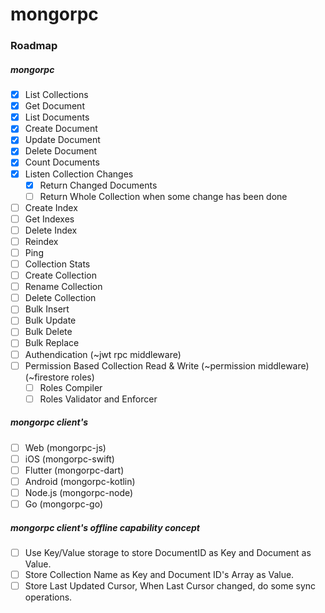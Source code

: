 # mongorpc

### Roadmap

##### mongorpc

- [x] List Collections
- [x] Get Document
- [x] List Documents
- [x] Create Document
- [x] Update Document
- [x] Delete Document
- [x] Count Documents
- [x] Listen Collection Changes
    - [x] Return Changed Documents
    - [ ] Return Whole Collection when some change has been done
- [ ] Create Index
- [ ] Get Indexes
- [ ] Delete Index
- [ ] Reindex
- [ ] Ping
- [ ] Collection Stats
- [ ] Create Collection
- [ ] Rename Collection
- [ ] Delete Collection
- [ ] Bulk Insert
- [ ] Bulk Update
- [ ] Bulk Delete
- [ ] Bulk Replace
- [ ] Authendication (~jwt rpc middleware)
- [ ] Permission Based Collection Read & Write (~permission middleware) (~firestore roles)
    - [ ] Roles Compiler
    - [ ] Roles Validator and Enforcer

##### mongorpc client's

- [ ] Web (mongorpc-js)
- [ ] iOS (mongorpc-swift)
- [ ] Flutter (mongorpc-dart)
- [ ] Android (mongorpc-kotlin)
- [ ] Node.js (mongorpc-node)
- [ ] Go (mongorpc-go)

##### mongorpc client's offline capability concept
- [ ] Use Key/Value storage to store DocumentID as Key and Document as Value.
- [ ] Store Collection Name as Key and Document ID's Array as Value.
- [ ] Store Last Updated Cursor, When Last Cursor changed, do some sync operations.
